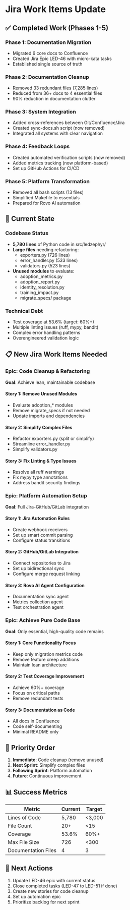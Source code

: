 # Jira Work Items Update

## ✅ Completed Work (Phases 1-5)

### Phase 1: Documentation Migration
- Migrated 6 core docs to Confluence
- Created Jira Epic LED-46 with micro-kata tasks
- Established single source of truth

### Phase 2: Documentation Cleanup
- Removed 33 redundant files (7,285 lines)
- Reduced from 36+ docs to 4 essential files
- 90% reduction in documentation clutter

### Phase 3: System Integration
- Added cross-references between Git/Confluence/Jira
- Created sync-docs.sh script (now removed)
- Integrated all systems with clear navigation

### Phase 4: Feedback Loops
- Created automated verification scripts (now removed)
- Added metrics tracking (now platform-based)
- Set up GitHub Actions for CI/CD

### Phase 5: Platform Transformation
- Removed all bash scripts (13 files)
- Simplified Makefile to essentials
- Prepared for Rovo AI automation

## 🚧 Current State

### Codebase Status
- **5,780 lines** of Python code in src/ledzephyr/
- **Large files** needing refactoring:
  - exporters.py (726 lines)
  - error_handler.py (533 lines)
  - validators.py (523 lines)
- **Unused modules** to evaluate:
  - adoption_metrics.py
  - adoption_report.py
  - identity_resolution.py
  - training_impact.py
  - migrate_specs/ package

### Technical Debt
- Test coverage at 53.6% (target: 60%+)
- Multiple linting issues (ruff, mypy, bandit)
- Complex error handling patterns
- Overengineered validation logic

## 📋 New Jira Work Items Needed

### Epic: Code Cleanup & Refactoring
**Goal**: Achieve lean, maintainable codebase

#### Story 1: Remove Unused Modules
- Evaluate adoption_* modules
- Remove migrate_specs if not needed
- Update imports and dependencies

#### Story 2: Simplify Complex Files
- Refactor exporters.py (split or simplify)
- Streamline error_handler.py
- Simplify validators.py

#### Story 3: Fix Linting & Type Issues
- Resolve all ruff warnings
- Fix mypy type annotations
- Address bandit security findings

### Epic: Platform Automation Setup
**Goal**: Full Jira-GitHub/GitLab integration

#### Story 1: Jira Automation Rules
- Create webhook receivers
- Set up smart commit parsing
- Configure status transitions

#### Story 2: GitHub/GitLab Integration
- Connect repositories to Jira
- Set up bidirectional sync
- Configure merge request linking

#### Story 3: Rovo AI Agent Configuration
- Documentation sync agent
- Metrics collection agent
- Test orchestration agent

### Epic: Achieve Pure Code Base
**Goal**: Only essential, high-quality code remains

#### Story 1: Core Functionality Focus
- Keep only migration metrics code
- Remove feature creep additions
- Maintain lean architecture

#### Story 2: Test Coverage Improvement
- Achieve 60%+ coverage
- Focus on critical paths
- Remove redundant tests

#### Story 3: Documentation as Code
- All docs in Confluence
- Code self-documenting
- Minimal README only

## 🎯 Priority Order

1. **Immediate**: Code cleanup (remove unused)
2. **Next Sprint**: Simplify complex files
3. **Following Sprint**: Platform automation
4. **Future**: Continuous improvement

## 📊 Success Metrics

| Metric | Current | Target |
|--------|---------|--------|
| Lines of Code | 5,780 | <3,000 |
| File Count | 20+ | <15 |
| Coverage | 53.6% | 60%+ |
| Max File Size | 726 | <300 |
| Documentation Files | 4 | 3 |

## 🔄 Next Actions

1. Update LED-46 epic with current status
2. Close completed tasks (LED-47 to LED-51 if done)
3. Create new stories for code cleanup
4. Set up automation epic
5. Prioritize backlog for next sprint